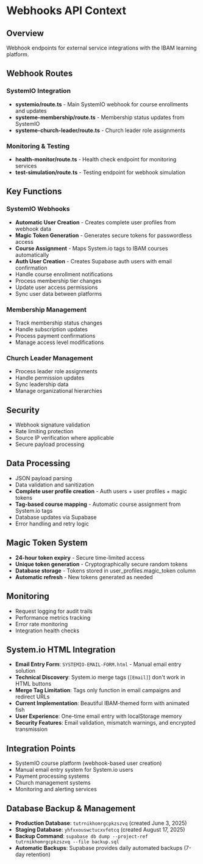 # Webhooks API Context

## Overview
Webhook endpoints for external service integrations with the IBAM learning platform.

## Webhook Routes

### SystemIO Integration
- **systemio/route.ts** - Main SystemIO webhook for course enrollments and updates
- **systeme-membership/route.ts** - Membership status updates from SystemIO
- **systeme-church-leader/route.ts** - Church leader role assignments

### Monitoring & Testing
- **health-monitor/route.ts** - Health check endpoint for monitoring services
- **test-simulation/route.ts** - Testing endpoint for webhook simulation

## Key Functions

### SystemIO Webhooks
- **Automatic User Creation** - Creates complete user profiles from webhook data
- **Magic Token Generation** - Generates secure tokens for passwordless access
- **Course Assignment** - Maps System.io tags to IBAM courses automatically
- **Auth User Creation** - Creates Supabase auth users with email confirmation
- Handle course enrollment notifications
- Process membership tier changes
- Update user access permissions
- Sync user data between platforms

### Membership Management
- Track membership status changes
- Handle subscription updates
- Process payment confirmations
- Manage access level modifications

### Church Leader Management
- Process leader role assignments
- Handle permission updates
- Sync leadership data
- Manage organizational hierarchies

## Security
- Webhook signature validation
- Rate limiting protection
- Source IP verification where applicable
- Secure payload processing

## Data Processing
- JSON payload parsing
- Data validation and sanitization
- **Complete user profile creation** - Auth users + user profiles + magic tokens
- **Tag-based course mapping** - Automatic course assignment from System.io tags
- Database updates via Supabase
- Error handling and retry logic

## Magic Token System
- **24-hour token expiry** - Secure time-limited access
- **Unique token generation** - Cryptographically secure random tokens
- **Database storage** - Tokens stored in user_profiles.magic_token column
- **Automatic refresh** - New tokens generated as needed

## Monitoring
- Request logging for audit trails
- Performance metrics tracking
- Error rate monitoring
- Integration health checks

## System.io HTML Integration
- **Email Entry Form**: `SYSTEMIO-EMAIL-FORM.html` - Manual email entry solution
- **Technical Discovery**: System.io merge tags (`[Email]`) don't work in HTML buttons
- **Merge Tag Limitation**: Tags only function in email campaigns and redirect URLs
- **Current Implementation**: Beautiful IBAM-themed form with animated fish
- **User Experience**: One-time email entry with localStorage memory
- **Security Features**: Email validation, mismatch warnings, and encrypted transmission

## Integration Points
- SystemIO course platform (webhook-based user creation)
- Manual email entry system for System.io users
- Payment processing systems
- Church management systems
- Monitoring and alerting services

## Database Backup & Management
- **Production Database**: `tutrnikhomrgcpkzszvq` (created June 3, 2025)
- **Staging Database**: `yhfxxouswctucxvfetcq` (created August 17, 2025)
- **Backup Command**: `supabase db dump --project-ref tutrnikhomrgcpkzszvq --file backup.sql`
- **Automatic Backups**: Supabase provides daily automated backups (7-day retention)